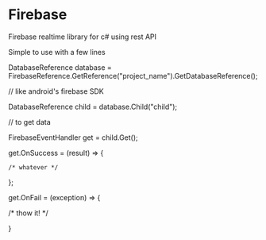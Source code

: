 # Firebase
Firebase realtime library for c# using rest API

Simple to use with a few lines

DatabaseReference database = FirebaseReference.GetReference("project_name").GetDatabaseReference();

// like android's firebase SDK

DatabaseReference child = database.Child("child");

// to get data

FirebaseEventHandler get = child.Get();

get.OnSuccess = (result) => {

    /* whatever */
    
};

get.OnFail = (exception) => {

   /*  thow it! */
   
}



